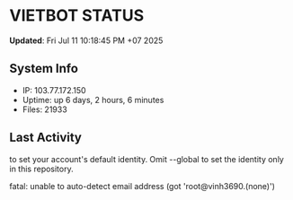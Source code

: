 # VIETBOT STATUS
**Updated**: Fri Jul 11 10:18:45 PM +07 2025

## System Info
- IP: 103.77.172.150
- Uptime: up 6 days, 2 hours, 6 minutes
- Files: 21933

## Last Activity

to set your account's default identity.
Omit --global to set the identity only in this repository.

fatal: unable to auto-detect email address (got 'root@vinh3690.(none)')
